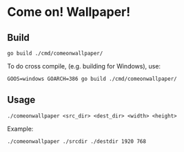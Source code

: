# Come on! Wallpaper!

## Build
```
go build ./cmd/comeonwallpaper/
```
To do cross compile, (e.g. building for Windows), use:
```
GOOS=windows GOARCH=386 go build ./cmd/comeonwallpaper/
```

## Usage
```
./comeonwallpaper <src_dir> <dest_dir> <width> <height>
```
Example:
```
./comeonwallpaper ./srcdir ./destdir 1920 768
```
